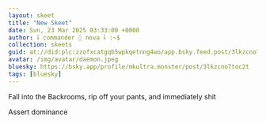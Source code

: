 ```yaml
---
layout: skeet
title: "New Skeet"
date: Sun, 23 Mar 2025 03:33:00 +0000
author: ⸸ commander ░ nova ⸸ :~$
collection: skeets
guid: at://did:plc:zzofxcatgqb5wpkqetnng4wo/app.bsky.feed.post/3lkzcno7toc2t
avatar: /img/avatar/daemon.jpeg
bluesky: https://bsky.app/profile/mkultra.monster/post/3lkzcno7toc2t
tags: [bluesky]
---
```


Fall into the Backrooms, rip off your pants, and immediately shit

Assert dominance
